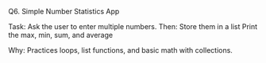 Q6. Simple Number Statistics App

Task:
Ask the user to enter multiple numbers. Then:
Store them in a list
Print the max, min, sum, and average

Why:
Practices loops, list functions, and basic math with collections.